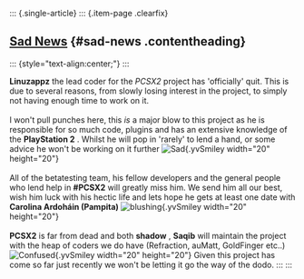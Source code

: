 ::: {.single-article}
::: {.item-page .clearfix}
## [Sad News](/187-sad-news.html) {#sad-news .contentheading}

::: {style="text-align:center;"}
:::

**Linuzappz** the lead coder for the *PCSX2* project has \'officially\'
quit. This is due to several reasons, from slowly losing interest in the
project, to simply not having enough time to work on it.\
\
I won\'t pull punches here, this *is* a major blow to this project as he
is responsible for so much code, plugins and has an extensive knowledge
of the **PlayStation 2** . Whilst he will pop in \'rarely\' to lend a
hand, or some advice he won\'t be working on it further
![Sad](https://pcsx2.net/images/stories/frontend/smilies/sad.gif){.yvSmiley
width="20" height="20"}\
\
All of the betatesting team, his fellow developers and the general
people who lend help in **\#PCSX2** will greatly miss him. We send him
all our best, wish him luck with his hectic life and lets hope he gets
at least one date with **Carolina Ardoháin (Pampita)**
![blushing](https://pcsx2.net/images/stories/frontend/smilies/blush.gif){.yvSmiley
width="20" height="20"}\
\
**PCSX2** is far from dead and both **shadow** , **Saqib** will maintain
the project with the heap of coders we do have (Refraction, auMatt,
GoldFinger etc..)
![Confused](https://pcsx2.net/images/stories/frontend/smilies/unsure.gif){.yvSmiley
width="20" height="20"} Given this project has come so far just recently
we won\'t be letting it go the way of the dodo.
:::
:::
